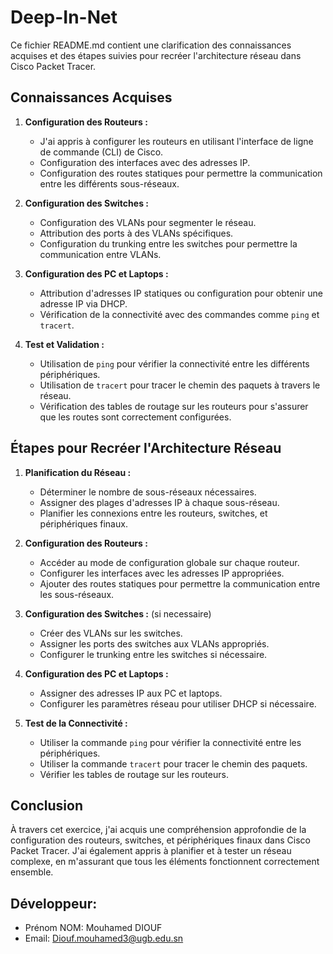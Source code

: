 # Deep-In-Net

Ce fichier README.md contient une clarification des connaissances acquises et des étapes suivies pour recréer l'architecture réseau dans Cisco Packet Tracer.

## Connaissances Acquises

1. **Configuration des Routeurs :**
   - J'ai appris à configurer les routeurs en utilisant l'interface de ligne de commande (CLI) de Cisco.
   - Configuration des interfaces avec des adresses IP.
   - Configuration des routes statiques pour permettre la communication entre les différents sous-réseaux.

2. **Configuration des Switches :**
   - Configuration des VLANs pour segmenter le réseau.
   - Attribution des ports à des VLANs spécifiques.
   - Configuration du trunking entre les switches pour permettre la communication entre VLANs.

3. **Configuration des PC et Laptops :**
   - Attribution d'adresses IP statiques ou configuration pour obtenir une adresse IP via DHCP.
   - Vérification de la connectivité avec des commandes comme `ping` et `tracert`.

4. **Test et Validation :**
   - Utilisation de `ping` pour vérifier la connectivité entre les différents périphériques.
   - Utilisation de `tracert` pour tracer le chemin des paquets à travers le réseau.
   - Vérification des tables de routage sur les routeurs pour s'assurer que les routes sont correctement configurées.

## Étapes pour Recréer l'Architecture Réseau

1. **Planification du Réseau :**
   - Déterminer le nombre de sous-réseaux nécessaires.
   - Assigner des plages d'adresses IP à chaque sous-réseau.
   - Planifier les connexions entre les routeurs, switches, et périphériques finaux.

2. **Configuration des Routeurs :**
   - Accéder au mode de configuration globale sur chaque routeur.
   - Configurer les interfaces avec les adresses IP appropriées.
   - Ajouter des routes statiques pour permettre la communication entre les sous-réseaux.

3. **Configuration des Switches :** (si necessaire)
   - Créer des VLANs sur les switches.
   - Assigner les ports des switches aux VLANs appropriés.
   - Configurer le trunking entre les switches si nécessaire.

4. **Configuration des PC et Laptops :**
   - Assigner des adresses IP aux PC et laptops.
   - Configurer les paramètres réseau pour utiliser DHCP si nécessaire.

5. **Test de la Connectivité :**
   - Utiliser la commande `ping` pour vérifier la connectivité entre les périphériques.
   - Utiliser la commande `tracert` pour tracer le chemin des paquets.
   - Vérifier les tables de routage sur les routeurs.

## Conclusion

À travers cet exercice, j'ai acquis une compréhension approfondie de la configuration des routeurs, switches, et périphériques finaux dans Cisco Packet Tracer. J'ai également appris à planifier et à tester un réseau complexe, en m'assurant que tous les éléments fonctionnent correctement ensemble.

## Développeur:
- Prénom NOM: Mouhamed DIOUF
- Email: Diouf.mouhamed3@ugb.edu.sn
